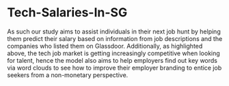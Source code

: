 # Tech-Salaries-In-SG
As such our study aims to assist individuals in their next job hunt by helping them predict their salary 
based on information from job descriptions and the companies who listed them on Glassdoor. 
Additionally, as highlighted above, the tech job market is getting increasingly competitive when looking 
for talent, hence the model also aims to help employers find out key words via word clouds to see how to 
improve their employer branding to entice job seekers from a non-monetary perspective.
